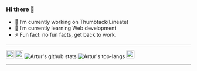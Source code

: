 ### Hi there 👋

- 🔭 I’m currently working on Thumbtack(Lineate)
- 🌱 I’m currently learning Web development
- ⚡ Fun fact: no fun facts, get back to work.
<hr>
<img alt="Artur's github stats" src="https://github-readme-stats.vercel.app/api?username=artur-sg&&show_icons=true&count_private=true&title_color=ffffff&icon_color=ffffff&text_color=ffffff&bg_color=151515">
<img alt="Artur's top-langs" src="https://github-readme-stats.vercel.app/api/top-langs/?username=artur-sg&layout=compact)>
<hr>
 <a href="https://github.com/Artur-Sg">
    <img align="left" alt="Artur's Github" width="22px" src="https://cdn.jsdelivr.net/npm/simple-icons@v3/icons/github.svg"/>
 </a>
 <a href="https://www.linkedin.com/in/artur-sgibnev/">
  <img alt="Artur's LinkedIn" width="22px" src="https://cdn.jsdelivr.net/npm/simple-icons@v3/icons/linkedin.svg"/>
 </a>
 <a href="https://t.me/rut_gs">
  <img align="left" alt="Artur's Telegram" width="22px" src="https://cdn.jsdelivr.net/npm/simple-icons@v3/icons/telegram.svg"/>
 </a>
<hr>
